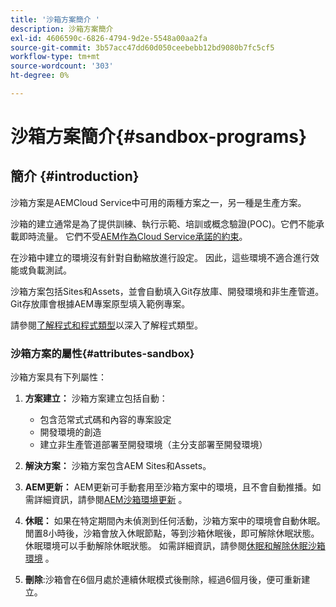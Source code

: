 ```yaml
---
title: '沙箱方案簡介 '
description: 沙箱方案簡介
exl-id: 4606590c-6826-4794-9d2e-5548a00aa2fa
source-git-commit: 3b57acc47dd60d050ceebebb12bd9080b7fc5cf5
workflow-type: tm+mt
source-wordcount: '303'
ht-degree: 0%

---
```


# 沙箱方案簡介{#sandbox-programs}

## 簡介 {#introduction}

沙箱方案是AEMCloud Service中可用的兩種方案之一，另一種是生產方案。

沙箱的建立通常是為了提供訓練、執行示範、培訓或概念驗證(POC)。它們不能承載即時流量。 它們不受[AEM作為Cloud Service承諾的約束](https://www.adobe.com/legal/service-commitments.html)。

在沙箱中建立的環境沒有針對自動縮放進行設定。 因此，這些環境不適合進行效能或負載測試。

沙箱方案包括Sites和Assets，並會自動填入Git存放庫、開發環境和非生產管道。  Git存放庫會根據AEM專案原型填入範例專案。

請參閱[了解程式和程式類型](/help/onboarding/getting-access-to-aem-in-cloud/understand-program-types.md)以深入了解程式類型。

### 沙箱方案的屬性{#attributes-sandbox}

沙箱方案具有下列屬性：

1. **方案建立：** 沙箱方案建立包括自動：
   * 包含范常式式碼和內容的專案設定
   * 開發環境的創造
   * 建立非生產管道部署至開發環境（主分支部署至開發環境）

1. **解決方案：** 沙箱方案包含AEM Sites和Assets。

1. **AEM更新：** AEM更新可手動套用至沙箱方案中的環境，且不會自動推播。如需詳細資訊，請參閱[AEM沙箱環境更新](/help/onboarding/getting-access-to-aem-in-cloud/hibernating-de-hibernating-sandbox-environments.md#aem-updates-sandbox) 。

1. **休眠：** 如果在特定期間內未偵測到任何活動，沙箱方案中的環境會自動休眠。閒置8小時後，沙箱會放入休眠節點，等到沙箱休眠後，即可解除休眠狀態。 休眠環境可以手動解除休眠狀態。
如需詳細資訊，請參閱[休眠和解除休眠沙箱環境](/help/onboarding/getting-access-to-aem-in-cloud/hibernating-de-hibernating-sandbox-environments.md) 。

1. **刪除**:沙箱會在6個月處於連續休眠模式後刪除，經過6個月後，便可重新建立。
